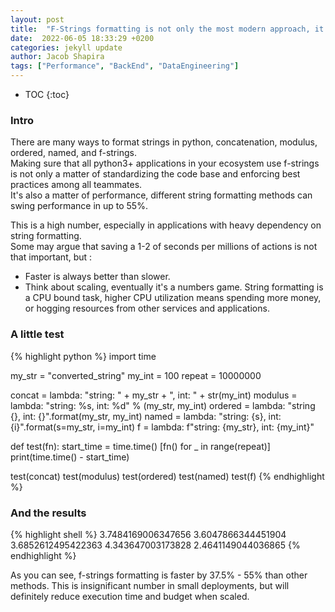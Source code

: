 ```yaml
---
layout: post
title:  "F-Strings formatting is not only the most modern approach, it's also the most performant"
date:  2022-06-05 18:33:29 +0200
categories: jekyll update
author: Jacob Shapira
tags: ["Performance", "BackEnd", "DataEngineering"]
---
```


* TOC
{:toc}

### Intro
There are many ways to format strings in python, concatenation, modulus, ordered, named, and f-strings.   
Making sure that all python3+ applications in your ecosystem use f-strings is not only
a matter of standardizing the code base and enforcing best practices among all teammates.  
It's also a matter of performance, different string formatting methods can swing performance in up to 55%. 

This is a high number, especially in applications with heavy dependency on string formatting.  
Some may argue that saving a 1-2 of seconds per millions of actions is not that important,
but :
* Faster is always better than slower.
* Think about scaling, eventually it's a numbers game. String formatting is a CPU bound task,
higher CPU utilization means spending more money, or hogging resources from other services and applications.

### A little test
{% highlight python %}
import time

my_str = "converted_string"
my_int = 100
repeat = 10000000

concat = lambda: "string: " + my_str + ", int: " + str(my_int)
modulus = lambda: "string: %s, int: %d" % (my_str, my_int)
ordered = lambda: "string {}, int: {}".format(my_str, my_int)
named = lambda: "string: {s}, int: {i}".format(s=my_str, i=my_int)
f = lambda: f"string: {my_str}, int: {my_int}"

def test(fn):
    start_time = time.time()
    [fn() for _ in range(repeat)]
    print(time.time() - start_time)


test(concat)
test(modulus)
test(ordered)
test(named)
test(f)
{% endhighlight %}

### And the results
{% highlight shell %}
3.7484169006347656
3.6047866344451904
3.6852612495422363
4.343647003173828
2.4641149044036865
{% endhighlight %}

As you can see, f-strings formatting is faster by 37.5% - 55% than other methods.
This is insignificant number in small deployments, but will definitely reduce execution time and budget when scaled.
